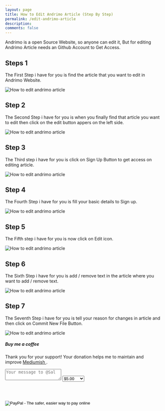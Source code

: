```yaml
---
layout: page
title: How to Edit Andrimo Article (Step By Step)
permalink: /edit-andrimo-article
description: 
comments: false
---  
```


<div class="row justify-content-between">
<div class="col-md-8 pr-5">    

<p> Andrimo is a open Source Website, so anyone can edit it, But for editing Andrimo Article needs an Github Account to Get Access. </p>

<h2> Steps 1 </h2>

<p> The First Step i have for you is find the article that you want to edit in Andrimo Website. </p>

<p class="mb-5"><img class="shadow-lg" src="{{site.baseurl}}/assets/images/edit-andrimo-article.png" alt="How to edit andrimo article" /></p>

<h2> Step 2 </h2>

<p> The Second Step i have for you is when you finally find that article you want to edit then click on the edit button appers on the left side. </p>

<p class="mb-5"><img class="shadow-lg" src="{{site.baseurl}}/assets/images/edit-andrimo-article1.png" alt="How to edit andrimo article" /></p>

<h2> Step 3 </h2>

<p> The Third step i have for you is click on Sign Up Button to get access on editing article. </p>

<p class="mb-5"><img class="shadow-lg" src="{{site.baseurl}}/assets/images/edit-andrimo-article2.png" alt="How to edit andrimo article" /></p>

<h2> Step 4 </h2>

<p> The Fourth Step i have for you is fill your basic details to Sign up. </p>

<p class="mb-5"><img class="shadow-lg" src="{{site.baseurl}}/assets/images/edit-andrimo-article3.png" alt="How to edit andrimo article" /></p>

<h2> Step 5 </h2>

<p> The Fifth step i have for you is now click on Edit icon. </p>

<p class="mb-5"><img class="shadow-lg" src="{{site.baseurl}}/assets/images/edit-andrimo-article4.png" alt="How to edit andrimo article" /></p>

<h2> Step 6 </h2>

<p> The Sixth Step i have for you is add / remove text in the article where you want to add / remove text. </p>

<p class="mb-5"><img class="shadow-lg" src="{{site.baseurl}}/assets/images/edit-andrimo-article5.png" alt="How to edit andrimo article" /></p>

<h2> Step 7 </h2>

<p> The Seventh Step i have for you is tell your reason for changes in article and then click on Commit New File Button. </p>

<p class="mb-5"><img class="shadow-lg" src="{{site.baseurl}}/assets/images/edit-andrimo-article6.png" alt="How to edit andrimo article" /></p>

</div>

<div class="col-md-4">
    
<div class="sticky-top sticky-top-80">
<h5>Buy me a coffee</h5>

<p>Thank you for your support! Your donation helps me to maintain and improve <a target="_blank" href="https://github.com/wowthemesnet/mediumish-theme-jekyll">Mediumish <i class="fab fa-github"></i></a>.</p>

<form action="https://www.paypal.com/cgi-bin/webscr" method="post">

<!-- Identify your business so that you can collect the payments. -->
<input type="hidden" name="business" value="F8CU3MPC2LA72" />

<!-- Identify the message of the kind contributor. -->
<input type="hidden" name="contributor-message" value="Message to Sal" />
<textarea class="w-100 d-block p-2 mb-4" type="text" name="contributor-message" placeholder="Your message to @Sal"></textarea>

<!-- Specify a Donate button. -->
<input type="hidden" name="cmd" value="_donations" />

<!-- Specify details about the contribution -->
<input type="hidden" name="item_name" value="Donation" />
<input type="hidden" name="item_number" value="Donation" /> 
<select name="amount">
    <option value="5.00">$5.00</option>
    <option value="10.00">$10.00</option>
    <option value="25.00">$25.00</option>
    <option value="50.00">$50.00</option>
    <option value="100.00">$100.00</option>
</select>
<input type="hidden" name="currency_code" value="USD" />

<br /><br />
<!-- Display the payment button. -->
<input type="image" name="submit" border="0" src="https://www.paypal.com/en_US/i/btn/btn_donate_LG.gif" alt="PayPal - The safer, easier way to pay online" />
</form>
</div>
</div>
</div>
